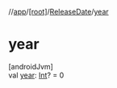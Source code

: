 //[app](../../../index.md)/[[root]](../index.md)/[ReleaseDate](index.md)/[year](year.md)

# year

[androidJvm]\
val [year](year.md): [Int](https://kotlinlang.org/api/latest/jvm/stdlib/kotlin/-int/index.html)? = 0
